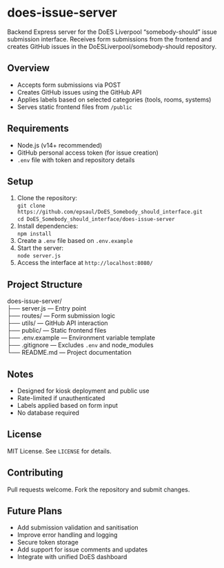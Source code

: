 # does-issue-server

Backend Express server for the DoES Liverpool “somebody-should” issue submission interface. Receives form submissions from the frontend and creates GitHub issues in the DoESLiverpool/somebody-should repository.

## Overview
- Accepts form submissions via POST
- Creates GitHub issues using the GitHub API
- Applies labels based on selected categories (tools, rooms, systems)
- Serves static frontend files from `/public`

## Requirements
- Node.js (v14+ recommended)
- GitHub personal access token (for issue creation)
- `.env` file with token and repository details

## Setup
1. Clone the repository:  
   `git clone https://github.com/epsaul/DoES_Somebody_should_interface.git`  
   `cd DoES_Somebody_should_interface/does-issue-server`  
2. Install dependencies:  
   `npm install`  
3. Create a `.env` file based on `.env.example`  
4. Start the server:  
   `node server.js`  
5. Access the interface at `http://localhost:8080/`

## Project Structure
does-issue-server/  
├── server.js — Entry point  
├── routes/ — Form submission logic  
├── utils/ — GitHub API interaction  
├── public/ — Static frontend files  
├── .env.example — Environment variable template  
├── .gitignore — Excludes `.env` and node_modules  
└── README.md — Project documentation

## Notes
- Designed for kiosk deployment and public use  
- Rate-limited if unauthenticated  
- Labels applied based on form input  
- No database required

## License
MIT License. See `LICENSE` for details.

## Contributing
Pull requests welcome. Fork the repository and submit changes.

## Future Plans
- Add submission validation and sanitisation  
- Improve error handling and logging  
- Secure token storage  
- Add support for issue comments and updates  
- Integrate with unified DoES dashboard
